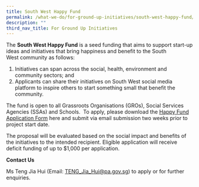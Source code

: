 ```yaml
---
title: South West Happy Fund
permalink: /what-we-do/for-ground-up-initiatives/south-west-happy-fund/
description: ""
third_nav_title: For Ground Up Initiatives
---
```

The **South West Happy Fund** is a seed funding that aims to support start-up ideas and initiatives that bring happiness and benefit to the South West community as follows:

1.  Initiatives can span across the social, health, environment and community sectors; and
2.  Applicants can share their initiatives on South West social media platform to inspire others to start something small that benefit the community.

The fund is open to all Grassroots Organisations (GROs), Social Services Agencies (SSAs) and Schools.  To apply, please download the [Happy Fund Application Form](https://www.cdc.gov.sg/docs/librariesprovider6/default-document-library/happy-fund-application-form.pdf?sfvrsn=878f4a36_0 "Happy Fund Application Form") here and submit via email submission two weeks prior to project start date.  
  
The proposal will be evaluated based on the social impact and benefits of the initiatives to the intended recipient. Eligible application will receive deficit funding of up to $1,000 per application. 

**Contact Us**

Ms Teng Jia Hui (Email: [TENG\_Jia\_Hui@pa.gov.sg](mailto:TENG_Jia_Hui@pa.gov.sg)) to apply or for further enquiries.